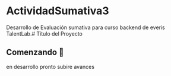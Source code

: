# ActividadSumativa3

Desarrollo de Evaluación sumativa para curso backend de everis TalentLab.# Título del Proyecto

## Comenzando 🚀

en desarrollo pronto subire avances
